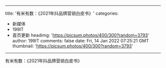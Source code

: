
---
title: '有米有数：《2021年抖品牌营销白皮书》'
categories: 
 - 新媒体
 - 199IT
 - 首页更新
headimg: 'https://picsum.photos/400/300?random=3793'
author: 199IT
comments: false
date: Fri, 14 Jan 2022 07:25:21 GMT
thumbnail: 'https://picsum.photos/400/300?random=3793'
---

<div>   
有米有数：《2021年抖品牌营销白皮书》  
</div>
            